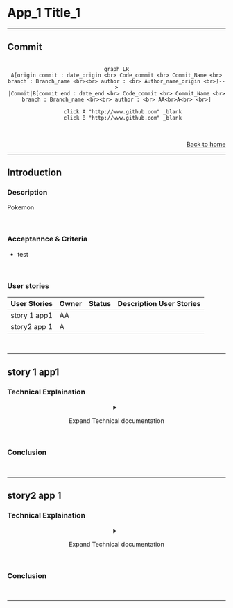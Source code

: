 # App_1 Title_1
___
## Commit

<div align="center">

```mermaid

graph LR
A[origin commit : date_origin <br> Code_commit <br> Commit_Name <br> branch : Branch_name <br><br> author : <br> Author_name_origin <br>]-->
|Commit|B[commit end : date_end <br> Code_commit <br> Commit_Name <br> branch : Branch_name <br><br> author : <br> AA<br>A<br> <br>]

    click A "http://www.github.com" _blank
    click B "http://www.github.com" _blank
```

</div>
<br>

<div class="btn backHome" align="right">

[Back to home](./../../../Readme.md)
</div>

___
## Introduction
### Description

Pokemon 

<br>

### Acceptannce & Criteria

- test 

<br>

### User stories


|User Stories|Owner|Status|Description User Stories|
|---|---|---|---|
|story 1 app1  |AA  |  |  |
|story2 app 1  |A  |  |  |

<br>

___
## story 1 app1
### Technical Explaination
<div align="center">
<details>
<summary class="transparent"><p class="btn btn-info"  style="width:100%">Expand Technical documentation</p></summary>
test
</details>
</div>

<br>

### Conclusion

<br>

___
## story2 app 1
### Technical Explaination
<div align="center">
<details>
<summary class="transparent"><p class="btn btn-info"  style="width:100%">Expand Technical documentation</p></summary>
test
</details>
</div>

<br>

### Conclusion

<br>

___
<link rel="stylesheet" href="./../../../style.css">